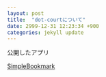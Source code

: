 ```yaml
---
layout: post
title:  "dot-courtについて"
date: 2999-12-31 12:23:34 +900
categories: jekyll update
---
```


公開したアプリ

[SimpleBookmark][SimpleBookmark]

[SimpleBookmark]: https://play.google.com/store/apps/details?id=com.mkt120.simplebookmark
[jekyll-docs]: https://jekyllrb.com/docs/home
[jekyll-gh]:   https://github.com/jekyll/jekyll
[jekyll-talk]: https://talk.jekyllrb.com/
